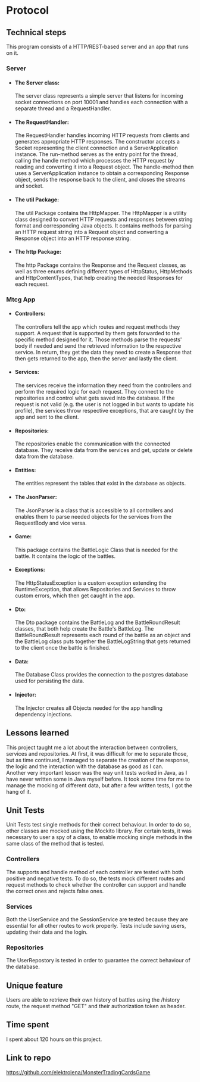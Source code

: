 # Protocol
## Technical steps
This program consists of a HTTP/REST-based server and an app that runs on it.
### Server

   * #### The Server class:  
     The server class represents a simple server that listens for incoming socket connections on port 10001 and handles each connection with a separate thread and a RequestHandler.

   * #### The RequestHandler:  
     The RequestHandler handles incoming HTTP requests from clients and generates appropriate HTTP responses.
     The constructor accepts a Socket representing the client connection and a ServerApplication instance. The run-method serves as the entry point for the thread, calling the handle method which processes the HTTP request by reading and converting it into a Request object. The handle-method then uses a ServerApplication instance to obtain a corresponding Response object, sends the response back to the client, and closes the streams and socket.

   * #### The util Package:  
     The util Package contains the HttpMapper. The HttpMapper is a utility class designed to convert HTTP requests and responses between string format and corresponding Java objects. It contains methods for parsing an HTTP request string into a Request object and converting a Response object into an HTTP response string.

   * #### The http Package:
     The http Package contains the Response and the Request classes, as well as three enums defining different types of HttpStatus, HttpMethods and HttpContentTypes, that help creating the needed Responses for each request.

### Mtcg App

   * #### Controllers:  
     The controllers tell the app which routes and request methods they support. A request that is supported by them gets forwarded to the specific method designed for it. Those methods parse the requests' body if needed and send the retrieved information to the respective service.
     In return, they get the data they need to create a Response that then gets returned to the app, then the server and lastly the client.

   * #### Services:
     The services receive the information they need from the controllers and perform the required logic for each request.
     They connect to the repositories and control what gets saved into the database.
     If the request is not valid (e.g. the user is not logged in but wants to update his profile), the services throw respective exceptions, that are caught by the app and sent to the client.

   * #### Repositories:  
     The repositories enable the communication with the connected database.
     They receive data from the services and get, update or delete data from the database.

   * #### Entities:  
     The entities represent the tables that exist in the database as objects.

   * #### The JsonParser:  
     The JsonParser is a class that is accessible to all controllers and enables them to parse needed objects for the services from the RequestBody and vice versa.

   * #### Game:  
     This package contains the BattleLogic Class that is needed for the battle. It contains the logic of the battles.

   * #### Exceptions:  
     The HttpStatusException is a custom exception extending the RuntimeException, that allows Repositories and Services to throw custom errors, which then get caught in the app.

   * #### Dto:  
     The Dto package contains the BattleLog and the BattleRoundResult classes, that both help create the Battle's BattleLog. The BattleRoundResult represents each round of the battle as an object and the BattleLog class puts together the BattleLogString that gets returned to the client once the battle is finished.

   * #### Data:  
     The Database Class provides the connection to the postgres database used for persisting the data.

   * #### Injector:
     The Injector creates all Objects needed for the app handling dependency injections.

## Lessons learned  
This project taught me a lot about the interaction between controllers, services and repositories.
At first, it was difficult for me to separate those, but as time continued, I managed to separate the creation of the response, the logic and the interaction with the database as good as I can.  
Another very important lesson was the way unit tests worked in Java, as I have never written some in Java myself before.
It took some time for me to manage the mocking of different data, but after a few written tests, I got the hang of it.

## Unit Tests  
Unit Tests test single methods for their correct behaviour. In order to do so, other classes are mocked using the Mockito library.
For certain tests, it was necessary to user a spy of a class, to enable mocking single methods in the same class of the method that is tested.  
### Controllers  
  The supports and handle method of each controller are tested with both positive and negative tests. To do so, the tests mock different routes and request methods to check whether the controller can support and handle the correct ones and rejects false ones.
### Services  
  Both the UserService and the SessionService are tested because they are essential for all other routes to work properly.
  Tests include saving users, updating their data and the login.
### Repositories  
  The UserRepostory is tested in order to guarantee the correct behaviour of the database.

## Unique feature  
Users are able to retrieve their own history of battles using the /history route, the request method "GET" and their authorization token as header.

## Time spent  
I spent about 120 hours on this project.

## Link to repo  
https://github.com/elektrolena/MonsterTradingCardsGame

